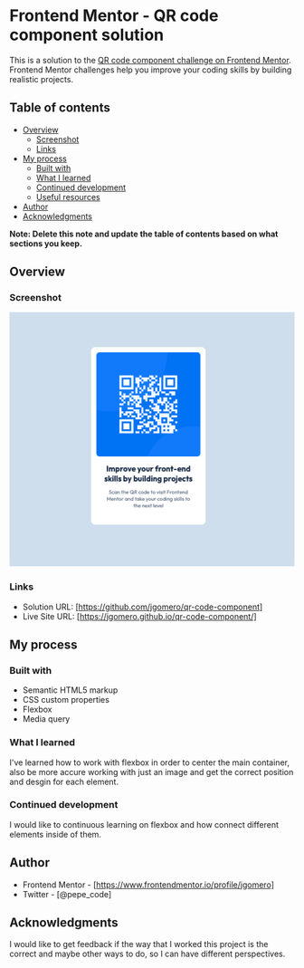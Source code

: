 # Frontend Mentor - QR code component solution

This is a solution to the [QR code component challenge on Frontend Mentor](https://www.frontendmentor.io/challenges/qr-code-component-iux_sIO_H). Frontend Mentor challenges help you improve your coding skills by building realistic projects.

## Table of contents

- [Overview](#overview)
  - [Screenshot](#screenshot)
  - [Links](#links)
- [My process](#my-process)
  - [Built with](#built-with)
  - [What I learned](#what-i-learned)
  - [Continued development](#continued-development)
  - [Useful resources](#useful-resources)
- [Author](#author)
- [Acknowledgments](#acknowledgments)

**Note: Delete this note and update the table of contents based on what sections you keep.**

## Overview

### Screenshot

![](./images/screenshot.png)

### Links

- Solution URL: [https://github.com/jgomero/qr-code-component]
- Live Site URL: [https://jgomero.github.io/qr-code-component/]

## My process

### Built with

- Semantic HTML5 markup
- CSS custom properties
- Flexbox
- Media query

### What I learned

I've learned how to work with flexbox in order to center the main container, also be more accure working with just an image and get the correct position and desgin for each element.

### Continued development

I would like to continuous learning on flexbox and how connect different elements inside of them.

## Author

- Frontend Mentor - [https://www.frontendmentor.io/profile/jgomero]
- Twitter - [@pepe_code]

## Acknowledgments

I would like to get feedback if the way that I worked this project is the correct and maybe other ways to do, so I can have different perspectives.
